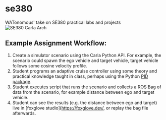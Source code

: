 # se380
WATonomous' take on SE380 practical labs and projects
![SE380 Carla Arch](https://user-images.githubusercontent.com/15329294/215183671-02674616-ac87-4367-beee-ebd63d9b210a.png)


## Example Assignment Workflow:
1. Create a simulator scenario using the Carla Python API. For example, the scenario could spawn the ego vehicle and target vehicle, target vehicle follows some cosine velocity profile.
1. Student programs an adaptive cruise controller using some theory and practical knowledge taught in class, perhaps using the Python [PID package](https://pypi.org/project/simple-pid/).
1. Student executes script that runs the scenario and collects a ROS Bag of data from the scenario, for example distance between ego and target vehicle.
1. Student can see the results (e.g. the distance between ego and target) live in [foxglove studio](https://foxglove.dev/, or replay the bag file afterwards.
